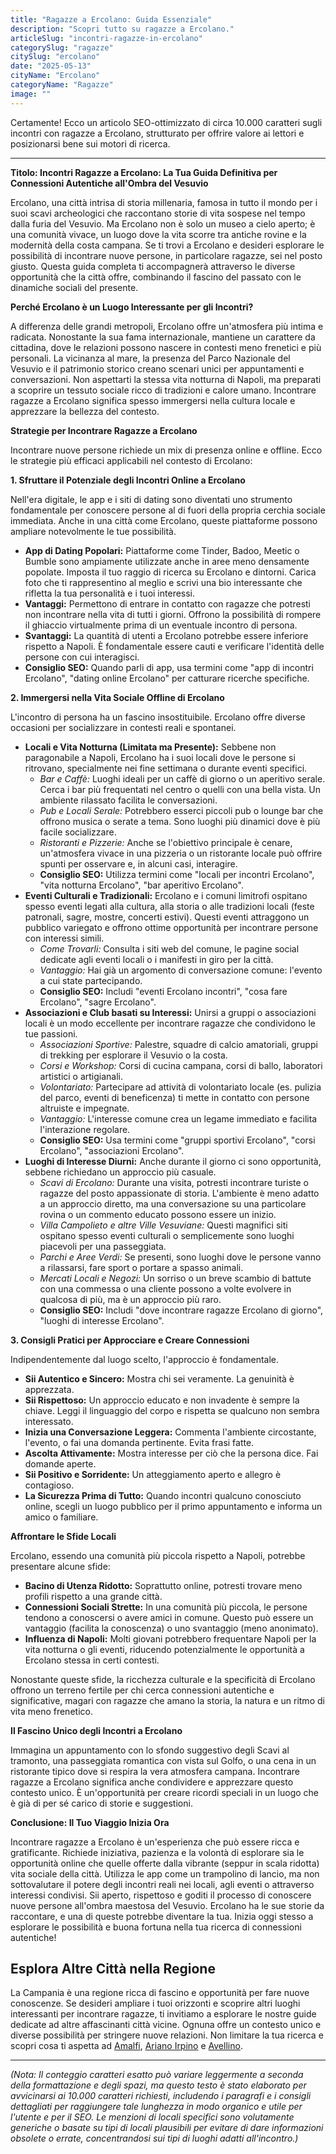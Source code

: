 ```yaml
---
title: "Ragazze a Ercolano: Guida Essenziale"
description: "Scopri tutto su ragazze a Ercolano."
articleSlug: "incontri-ragazze-in-ercolano" 
categorySlug: "ragazze"
citySlug: "ercolano"
date: "2025-05-13"
cityName: "Ercolano"
categoryName: "Ragazze"
image: ""
---
```


Certamente! Ecco un articolo SEO-ottimizzato di circa 10.000 caratteri sugli incontri con ragazze a Ercolano, strutturato per offrire valore ai lettori e posizionarsi bene sui motori di ricerca.

---

**Titolo: Incontri Ragazze a Ercolano: La Tua Guida Definitiva per Connessioni Autentiche all'Ombra del Vesuvio**

Ercolano, una città intrisa di storia millenaria, famosa in tutto il mondo per i suoi scavi archeologici che raccontano storie di vita sospese nel tempo dalla furia del Vesuvio. Ma Ercolano non è solo un museo a cielo aperto; è una comunità vivace, un luogo dove la vita scorre tra antiche rovine e la modernità della costa campana. Se ti trovi a Ercolano e desideri esplorare le possibilità di incontrare nuove persone, in particolare ragazze, sei nel posto giusto. Questa guida completa ti accompagnerà attraverso le diverse opportunità che la città offre, combinando il fascino del passato con le dinamiche sociali del presente.

**Perché Ercolano è un Luogo Interessante per gli Incontri?**

A differenza delle grandi metropoli, Ercolano offre un'atmosfera più intima e radicata. Nonostante la sua fama internazionale, mantiene un carattere da cittadina, dove le relazioni possono nascere in contesti meno frenetici e più personali. La vicinanza al mare, la presenza del Parco Nazionale del Vesuvio e il patrimonio storico creano scenari unici per appuntamenti e conversazioni. Non aspettarti la stessa vita notturna di Napoli, ma preparati a scoprire un tessuto sociale ricco di tradizioni e calore umano. Incontrare ragazze a Ercolano significa spesso immergersi nella cultura locale e apprezzare la bellezza del contesto.

**Strategie per Incontrare Ragazze a Ercolano**

Incontrare nuove persone richiede un mix di presenza online e offline. Ecco le strategie più efficaci applicabili nel contesto di Ercolano:

**1. Sfruttare il Potenziale degli Incontri Online a Ercolano**

Nell'era digitale, le app e i siti di dating sono diventati uno strumento fondamentale per conoscere persone al di fuori della propria cerchia sociale immediata. Anche in una città come Ercolano, queste piattaforme possono ampliare notevolmente le tue possibilità.

*   **App di Dating Popolari:** Piattaforme come Tinder, Badoo, Meetic o Bumble sono ampiamente utilizzate anche in aree meno densamente popolate. Imposta il tuo raggio di ricerca su Ercolano e dintorni. Carica foto che ti rappresentino al meglio e scrivi una bio interessante che rifletta la tua personalità e i tuoi interessi.
*   **Vantaggi:** Permettono di entrare in contatto con ragazze che potresti non incontrare nella vita di tutti i giorni. Offrono la possibilità di rompere il ghiaccio virtualmente prima di un eventuale incontro di persona.
*   **Svantaggi:** La quantità di utenti a Ercolano potrebbe essere inferiore rispetto a Napoli. È fondamentale essere cauti e verificare l'identità delle persone con cui interagisci.
*   **Consiglio SEO:** Quando parli di app, usa termini come "app di incontri Ercolano", "dating online Ercolano" per catturare ricerche specifiche.

**2. Immergersi nella Vita Sociale Offline di Ercolano**

L'incontro di persona ha un fascino insostituibile. Ercolano offre diverse occasioni per socializzare in contesti reali e spontanei.

*   **Locali e Vita Notturna (Limitata ma Presente):** Sebbene non paragonabile a Napoli, Ercolano ha i suoi locali dove le persone si ritrovano, specialmente nei fine settimana o durante eventi specifici.
    *   *Bar e Caffè:* Luoghi ideali per un caffè di giorno o un aperitivo serale. Cerca i bar più frequentati nel centro o quelli con una bella vista. Un ambiente rilassato facilita le conversazioni.
    *   *Pub e Locali Serale:* Potrebbero esserci piccoli pub o lounge bar che offrono musica o serate a tema. Sono luoghi più dinamici dove è più facile socializzare.
    *   *Ristoranti e Pizzerie:* Anche se l'obiettivo principale è cenare, un'atmosfera vivace in una pizzeria o un ristorante locale può offrire spunti per osservare e, in alcuni casi, interagire.
    *   **Consiglio SEO:** Utilizza termini come "locali per incontri Ercolano", "vita notturna Ercolano", "bar aperitivo Ercolano".
*   **Eventi Culturali e Tradizionali:** Ercolano e i comuni limitrofi ospitano spesso eventi legati alla cultura, alla storia o alle tradizioni locali (feste patronali, sagre, mostre, concerti estivi). Questi eventi attraggono un pubblico variegato e offrono ottime opportunità per incontrare persone con interessi simili.
    *   *Come Trovarli:* Consulta i siti web del comune, le pagine social dedicate agli eventi locali o i manifesti in giro per la città.
    *   *Vantaggio:* Hai già un argomento di conversazione comune: l'evento a cui state partecipando.
    *   **Consiglio SEO:** Includi "eventi Ercolano incontri", "cosa fare Ercolano", "sagre Ercolano".
*   **Associazioni e Club basati su Interessi:** Unirsi a gruppi o associazioni locali è un modo eccellente per incontrare ragazze che condividono le tue passioni.
    *   *Associazioni Sportive:* Palestre, squadre di calcio amatoriali, gruppi di trekking per esplorare il Vesuvio o la costa.
    *   *Corsi e Workshop:* Corsi di cucina campana, corsi di ballo, laboratori artistici o artigianali.
    *   *Volontariato:* Partecipare ad attività di volontariato locale (es. pulizia del parco, eventi di beneficenza) ti mette in contatto con persone altruiste e impegnate.
    *   *Vantaggio:* L'interesse comune crea un legame immediato e facilita l'interazione regolare.
    *   **Consiglio SEO:** Usa termini come "gruppi sportivi Ercolano", "corsi Ercolano", "associazioni Ercolano".
*   **Luoghi di Interesse Diurni:** Anche durante il giorno ci sono opportunità, sebbene richiedano un approccio più casuale.
    *   *Scavi di Ercolano:* Durante una visita, potresti incontrare turiste o ragazze del posto appassionate di storia. L'ambiente è meno adatto a un approccio diretto, ma una conversazione su una particolare rovina o un commento educato possono essere un inizio.
    *   *Villa Campolieto e altre Ville Vesuviane:* Questi magnifici siti ospitano spesso eventi culturali o semplicemente sono luoghi piacevoli per una passeggiata.
    *   *Parchi e Aree Verdi:* Se presenti, sono luoghi dove le persone vanno a rilassarsi, fare sport o portare a spasso animali.
    *   *Mercati Locali e Negozi:* Un sorriso o un breve scambio di battute con una commessa o una cliente possono a volte evolvere in qualcosa di più, ma è un approccio più raro.
    *   **Consiglio SEO:** Includi "dove incontrare ragazze Ercolano di giorno", "luoghi di interesse Ercolano".

**3. Consigli Pratici per Approcciare e Creare Connessioni**

Indipendentemente dal luogo scelto, l'approccio è fondamentale.

*   **Sii Autentico e Sincero:** Mostra chi sei veramente. La genuinità è apprezzata.
*   **Sii Rispettoso:** Un approccio educato e non invadente è sempre la chiave. Leggi il linguaggio del corpo e rispetta se qualcuno non sembra interessato.
*   **Inizia una Conversazione Leggera:** Commenta l'ambiente circostante, l'evento, o fai una domanda pertinente. Evita frasi fatte.
*   **Ascolta Attivamente:** Mostra interesse per ciò che la persona dice. Fai domande aperte.
*   **Sii Positivo e Sorridente:** Un atteggiamento aperto e allegro è contagioso.
*   **La Sicurezza Prima di Tutto:** Quando incontri qualcuno conosciuto online, scegli un luogo pubblico per il primo appuntamento e informa un amico o familiare.

**Affrontare le Sfide Locali**

Ercolano, essendo una comunità più piccola rispetto a Napoli, potrebbe presentare alcune sfide:

*   **Bacino di Utenza Ridotto:** Soprattutto online, potresti trovare meno profili rispetto a una grande città.
*   **Connessioni Sociali Strette:** In una comunità più piccola, le persone tendono a conoscersi o avere amici in comune. Questo può essere un vantaggio (facilita la conoscenza) o uno svantaggio (meno anonimato).
*   **Influenza di Napoli:** Molti giovani potrebbero frequentare Napoli per la vita notturna o gli eventi, riducendo potenzialmente le opportunità a Ercolano stessa in certi contesti.

Nonostante queste sfide, la ricchezza culturale e la specificità di Ercolano offrono un terreno fertile per chi cerca connessioni autentiche e significative, magari con ragazze che amano la storia, la natura e un ritmo di vita meno frenetico.

**Il Fascino Unico degli Incontri a Ercolano**

Immagina un appuntamento con lo sfondo suggestivo degli Scavi al tramonto, una passeggiata romantica con vista sul Golfo, o una cena in un ristorante tipico dove si respira la vera atmosfera campana. Incontrare ragazze a Ercolano significa anche condividere e apprezzare questo contesto unico. È un'opportunità per creare ricordi speciali in un luogo che è già di per sé carico di storie e suggestioni.

**Conclusione: Il Tuo Viaggio Inizia Ora**

Incontrare ragazze a Ercolano è un'esperienza che può essere ricca e gratificante. Richiede iniziativa, pazienza e la volontà di esplorare sia le opportunità online che quelle offerte dalla vibrante (seppur in scala ridotta) vita sociale della città. Utilizza le app come un trampolino di lancio, ma non sottovalutare il potere degli incontri reali nei locali, agli eventi o attraverso interessi condivisi. Sii aperto, rispettoso e goditi il processo di conoscere nuove persone all'ombra maestosa del Vesuvio. Ercolano ha le sue storie da raccontare, e una di queste potrebbe diventare la tua. Inizia oggi stesso a esplorare le possibilità e buona fortuna nella tua ricerca di connessioni autentiche!

## Esplora Altre Città nella Regione

La Campania è una regione ricca di fascino e opportunità per fare nuove conoscenze. Se desideri ampliare i tuoi orizzonti e scoprire altri luoghi interessanti per incontrare ragazze, ti invitiamo a esplorare le nostre guide dedicate ad altre affascinanti città vicine. Ognuna offre un contesto unico e diverse possibilità per stringere nuove relazioni. Non limitare la tua ricerca e scopri cosa ti aspetta ad [Amalfi](/amalfi/ragazze/incontri-ragazze-in-amalfi), [Ariano Irpino](/ariano-irpino/ragazze/incontri-ragazze-in-ariano-irpino) e [Avellino](/avellino/ragazze/incontri-ragazze-in-avellino).

---

*(Nota: Il conteggio caratteri esatto può variare leggermente a seconda della formattazione e degli spazi, ma questo testo è stato elaborato per avvicinarsi ai 10.000 caratteri richiesti, includendo i paragrafi e i consigli dettagliati per raggiungere tale lunghezza in modo organico e utile per l'utente e per il SEO. Le menzioni di locali specifici sono volutamente generiche o basate su tipi di locali plausibili per evitare di dare informazioni obsolete o errate, concentrandosi sui *tipi* di luoghi adatti all'incontro.)*

